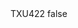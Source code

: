 <?xml version="1.0" encoding="UTF-8"?>
<CustomMetadata xmlns="http://soap.sforce.com/2006/04/metadata">
    <label>TXU422</label>
    <protected>false</protected>
</CustomMetadata>
